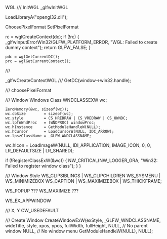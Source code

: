 WGL
/// InitWGL
_glfwInitWGL

LoadLibraryA("opengl32.dll");

ChoosePixelFormat
SetPixelFormat

rc = wglCreateContext(dc);
    if (!rc)
    {
        _glfwInputErrorWin32(GLFW_PLATFORM_ERROR,
                             "WGL: Failed to create dummy context");
        return GLFW_FALSE;
    }

    pdc = wglGetCurrentDC();
    prc = wglGetCurrentContext();

///

_glfwCreateContextWGL
///
GetDC(window->win32.handle);

///
choosePixelFormat

/// Window Windows Class
WNDCLASSEXW wc;

    ZeroMemory(&wc, sizeof(wc));
    wc.cbSize        = sizeof(wc);
    wc.style         = CS_HREDRAW | CS_VREDRAW | CS_OWNDC;
    wc.lpfnWndProc   = (WNDPROC) windowProc;
    wc.hInstance     = GetModuleHandleW(NULL);
    wc.hCursor       = LoadCursorW(NULL, IDC_ARROW);
    wc.lpszClassName = _GLFW_WNDCLASSNAME;

 wc.hIcon = LoadImageW(NULL, IDI_APPLICATION, IMAGE_ICON, 0, 0, LR_DEFAULTSIZE | LR_SHARED);

 if (!RegisterClassExW(&wc))
    {
        NW_CRITICAL(NW_LOGGER_GRA, "Win32: Failed to register window class");
	}
}

/// Window Style
WS_CLIPSIBLINGS | WS_CLIPCHILDREN
WS_SYSMENU | WS_MINIMIZEBOX
WS_CAPTION | WS_MAXIMIZEBOX | WS_THICKFRAME;

WS_POPUP ???
WS_MAXIMIZE ???

WS_EX_APPWINDOW

/// X, Y
CW_USEDEFAULT

/// Create Window
CreateWindowExW(exStyle, _GLFW_WNDCLASSNAME, wideTitle, style, xpos, ypos, fullWidth, fullHeight,
    NULL, // No parent window
    NULL, // No window menu
	GetModuleHandleW(NULL), NULL);